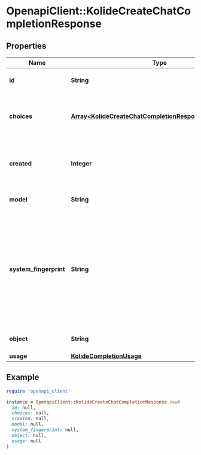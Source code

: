 # OpenapiClient::KolideCreateChatCompletionResponse

## Properties

| Name | Type | Description | Notes |
| ---- | ---- | ----------- | ----- |
| **id** | **String** | A unique identifier for the chat completion. |  |
| **choices** | [**Array&lt;KolideCreateChatCompletionResponseChoicesInner&gt;**](KolideCreateChatCompletionResponseChoicesInner.md) | A list of chat completion choices. Can be more than one if &#x60;n&#x60; is greater than 1. |  |
| **created** | **Integer** | The Unix timestamp (in seconds) of when the chat completion was created. |  |
| **model** | **String** | The model used for the chat completion. |  |
| **system_fingerprint** | **String** | This fingerprint represents the backend configuration that the model runs with.  Can be used in conjunction with the &#x60;seed&#x60; request parameter to understand when backend changes have been made that might impact determinism.  | [optional] |
| **object** | **String** | The object type, which is always &#x60;chat.completion&#x60;. |  |
| **usage** | [**KolideCompletionUsage**](KolideCompletionUsage.md) |  | [optional] |

## Example

```ruby
require 'openapi_client'

instance = OpenapiClient::KolideCreateChatCompletionResponse.new(
  id: null,
  choices: null,
  created: null,
  model: null,
  system_fingerprint: null,
  object: null,
  usage: null
)
```

